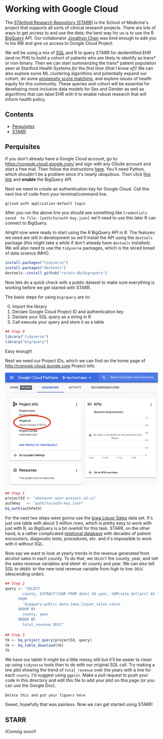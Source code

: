 # Working with Google Cloud

The [STAnford Research Repository (STARR)](https://med.stanford.edu/starr-tools.html)
is the School of Medicine's project that supports all sorts of clinical 
research projects. There are lots of ways to get access to and use the data; the
best way for us is to use the R [BigQuery](https://cloud.google.com/bigquery/)
API. Our collaborator [Jonathon Chen](http://healthrexlab.com/) was kind enough
to add you to his IRB and give us access to Google Cloud Project.

We will be using a mix of [SQL](https://en.wikipedia.org/wiki/SQL) and R to
query STARR for deidentified EHR (and no PHI) to build a cohort of patients who
are likely to identify as trans* or non-binary. Then we can start summarizing
the trans* patient population seen at Stanford Health Systems *for the first
time (that I know of)!* We can also explore some ML clustering algorithms and
potentially expand our cohort, do some [propensity score
matching](https://en.wikipedia.org/wiki/Propensity_score_matching), and explore
issues of health equity for this community. These queries and cohort will be
essential for developing more inclusive data models for Sex and Gender as well
as algorithms that can label EHR with it to enable robust research that will
inform health policy.

## Contents

- [Perquisites](#perquisites)
- [STARR](#starr)

## Perquisites
If you don't already have a Google Cloud account, go to:
https://console.cloud.google.com/ and sign with any GSuite account and start a
free trial. Then follow the instructions 
[here](https://cloud.google.com/sdk/docs/install). You'll need Python, which 
shouldn't be a problem since it's nearly ubiquitous. Then click [this
link](https://console.cloud.google.com/apis/library/bigquery.googleapis.com?_ga=2.48078567.1138561114.1625088035-509917660.1611616658) 
and **enable** the BigQuery API.

Next we need to create an authentication key for Google Cloud. Call this next 
line of code from your terminal/command line.

```bash
gcloud auth application-default login
```
After you run the above line you should see something like `Credentials saved 
to file: [path/to/auth-key.json]` we'll need to use this later R can connect to
BigQuery.

Alright now were ready to start using the R BigQuery API in R. The features we
need are still in development so we'll install the API using the `devtools`
package (this might take a while if don't already have `devtools` installed). We
will also need to use the `tidyverse` packages, which is the sliced bread of 
data science IMHO.

```r
install.packages("tidyverse")
install.packages("devtools")
devtools::install_github("rstats-db/bigrquery")
```

Now lets do a quick check with a public dataset to make sure everything is
working before we get started with STARR.

The basic steps for using `bigrquery` are to:

0. Import the library
0. Declare Google Cloud Project ID and authentication key
0. Declare your SQL query as a string in R
0. Call execute your query and store it as a table

```r
## Step 0
library("tidyverse")
library("bigrquery")
```
Easy enough! 

Next we need our Project IDs, which we can find on the home page of 
http://console.cloud.google.com Project info.

![project id](imgs/project-id-sc.png)

```r
## Step 1
projectId <- "whatever-your-project-id-is"
authKey   <- "path/to/auth-key.json"
bq_auth(authPath)
```

For the next two steps were gonna use the [Iowa Liquor
Sales](https://data.iowa.gov/Sales-Distribution/Iowa-Liquor-Sales/m3tr-qhgy)
data set. It's just one table with about 3 million rows, which is pretty easy
to work with just with R, so BigQuery is a bit overkill for this task. STARR,
on the other hand, is a rather complicated [relational
database](https://en.wikipedia.org/wiki/Relational_database) with decades of
patient encounters, diagnostic tests, procedures, etc. and it's impossible to
work with it without SQL.

Now say we want to look at yearly trends in the revenue generated from alcohol
sales in each county. To do that, we `SELECT` the county, year, and `SUM` the
sales revenue variables and `GROUP BY` county and year. We can also tell SQL to
`ORDER BY` the new total revenue variable from high to low: `DESC` (descending
order).
```r
## Step 2
query <- "SELECT 
		county, EXTRACT(YEAR FROM date) AS year, SUM(sale_dollars) AS total_revenue
	  FROM
		`bigquery-public-data.iowa_liquor_sales.sales`
	  GROUP BY
		county, year
	  ORDER BY
		total_revenue DESC"

## Step 3
tb <- bq_project_query(projectId, query)
tb <- bq_table_download(tb)
tb
```

We have our table! It might be a little messy still but it'll be easier to
clean up using `tidyverse` tools than to do with our original SQL call. Try
making a line plot showing the trend of `total_revenue` over the years with a
line for each `county`. I'd suggest using `ggplot`. Make a pull request to push
your code in this directory and edit this file to add your plot on this page
(or you can use the Google Doc).

`Delete this and put your figuers here`

Sweet, hopefully that was painless. Now we can get started using STARR!

## STARR
*(Coming soon!)*
